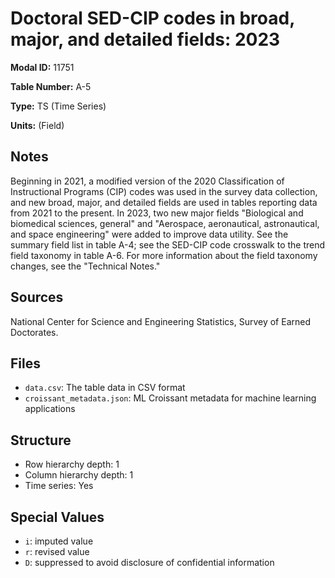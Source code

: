 # Doctoral SED-CIP codes in broad, major, and detailed fields: 2023

**Modal ID:** 11751

**Table Number:** A-5

**Type:** TS (Time Series)

**Units:** (Field)

## Notes

Beginning in 2021, a modified version of the 2020 Classification of Instructional Programs (CIP) codes was used in the survey data collection, and new broad, major, and detailed fields are used in tables reporting data from 2021 to the present. In 2023, two new major fields "Biological and biomedical sciences, general" and "Aerospace, aeronautical, astronautical, and space engineering" were added to improve data utility. See the summary field list in table A-4; see the SED-CIP code crosswalk to the trend field taxonomy in table A-6. For more information about the field taxonomy changes, see the "Technical Notes."

## Sources

National Center for Science and Engineering Statistics, Survey of Earned Doctorates.

## Files

- `data.csv`: The table data in CSV format
- `croissant_metadata.json`: ML Croissant metadata for machine learning applications

## Structure

- Row hierarchy depth: 1
- Column hierarchy depth: 1
- Time series: Yes

## Special Values

- `i`: imputed value
- `r`: revised value
- `D`: suppressed to avoid disclosure of confidential information
